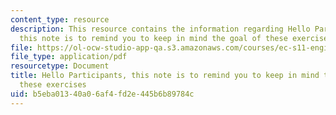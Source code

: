 ```yaml
---
content_type: resource
description: This resource contains the information regarding Hello Participants,
  this note is to remind you to keep in mind the goal of these exercises.
file: https://ol-ocw-studio-app-qa.s3.amazonaws.com/courses/ec-s11-engineering-capacity-in-community-based-healthcare-fall-2005/b5eba01340a06af4fd2e445b6b89784c_MITEC_S11F05_mit_team_rost.pdf
file_type: application/pdf
resourcetype: Document
title: Hello Participants, this note is to remind you to keep in mind the goal of
  these exercises
uid: b5eba013-40a0-6af4-fd2e-445b6b89784c
---
```

